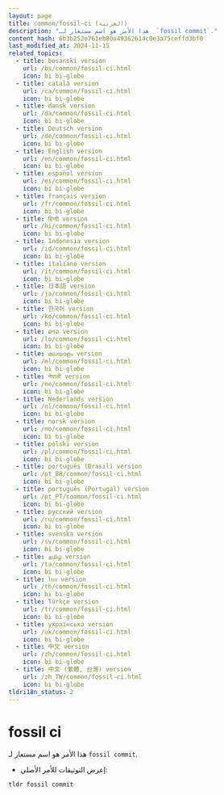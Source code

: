 ```yaml
---
layout: page
title: common/fossil-ci (العربية)
description: "هذا الأمر هو اسم مستعار لـ  `fossil commit`."
content_hash: 6b3b252e761eb80a49362614c0e3a75ceffd3bf0
last_modified_at: 2024-11-15
related_topics:
  - title: bosanski version
    url: /bs/common/fossil-ci.html
    icon: bi bi-globe
  - title: català version
    url: /ca/common/fossil-ci.html
    icon: bi bi-globe
  - title: dansk version
    url: /da/common/fossil-ci.html
    icon: bi bi-globe
  - title: Deutsch version
    url: /de/common/fossil-ci.html
    icon: bi bi-globe
  - title: English version
    url: /en/common/fossil-ci.html
    icon: bi bi-globe
  - title: español version
    url: /es/common/fossil-ci.html
    icon: bi bi-globe
  - title: français version
    url: /fr/common/fossil-ci.html
    icon: bi bi-globe
  - title: हिन्दी version
    url: /hi/common/fossil-ci.html
    icon: bi bi-globe
  - title: Indonesia version
    url: /id/common/fossil-ci.html
    icon: bi bi-globe
  - title: italiano version
    url: /it/common/fossil-ci.html
    icon: bi bi-globe
  - title: 日本語 version
    url: /ja/common/fossil-ci.html
    icon: bi bi-globe
  - title: 한국어 version
    url: /ko/common/fossil-ci.html
    icon: bi bi-globe
  - title: ລາວ version
    url: /lo/common/fossil-ci.html
    icon: bi bi-globe
  - title: മലയാളം version
    url: /ml/common/fossil-ci.html
    icon: bi bi-globe
  - title: नेपाली version
    url: /ne/common/fossil-ci.html
    icon: bi bi-globe
  - title: Nederlands version
    url: /nl/common/fossil-ci.html
    icon: bi bi-globe
  - title: norsk version
    url: /no/common/fossil-ci.html
    icon: bi bi-globe
  - title: polski version
    url: /pl/common/fossil-ci.html
    icon: bi bi-globe
  - title: português (Brasil) version
    url: /pt_BR/common/fossil-ci.html
    icon: bi bi-globe
  - title: português (Portugal) version
    url: /pt_PT/common/fossil-ci.html
    icon: bi bi-globe
  - title: русский version
    url: /ru/common/fossil-ci.html
    icon: bi bi-globe
  - title: svenska version
    url: /sv/common/fossil-ci.html
    icon: bi bi-globe
  - title: தமிழ் version
    url: /ta/common/fossil-ci.html
    icon: bi bi-globe
  - title: ไทย version
    url: /th/common/fossil-ci.html
    icon: bi bi-globe
  - title: Türkçe version
    url: /tr/common/fossil-ci.html
    icon: bi bi-globe
  - title: українська version
    url: /uk/common/fossil-ci.html
    icon: bi bi-globe
  - title: 中文 version
    url: /zh/common/fossil-ci.html
    icon: bi bi-globe
  - title: 中文 (繁體, 台灣) version
    url: /zh_TW/common/fossil-ci.html
    icon: bi bi-globe
tldri18n_status: 2
---
```

# fossil ci

هذا الأمر هو اسم مستعار لـ  `fossil commit`.

- إعرض التوثيقات للأمر الأصلي:

`tldr fossil commit`
